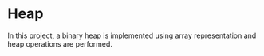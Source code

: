# Heap
In this project, a binary heap is implemented using array representation and heap operations are performed.
